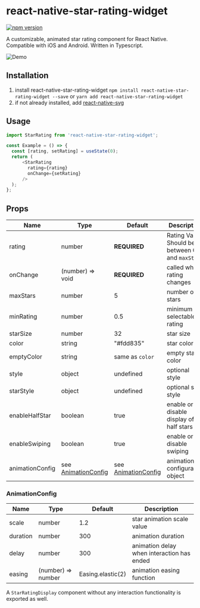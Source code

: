 # react-native-star-rating-widget

[![npm version](https://badge.fury.io/js/react-native-star-rating-widget.svg)](https://badge.fury.io/js/react-native-star-rating-widget)

A customizable, animated star rating component for React Native. Compatible with iOS and Android. Written in Typescript.

![Demo](https://github.com/benediktviebahn/react-native-star-rating-widget/raw/master/media/demo.gif)

## Installation
1. install react-native-star-rating-widget
`npm install react-native-star-rating-widget --save` or `yarn add react-native-star-rating-widget`
2. if not already installed, add [react-native-svg](https://github.com/react-native-community/react-native-svg)

## Usage
```js
import StarRating from 'react-native-star-rating-widget';

const Example = () => {
  const [rating, setRating] = useState(0);
  return (
      <StarRating
        rating={rating}
        onChange={setRating}
      />
  );
};
```

## Props
| Name            | Type                                    | Default          | Description                                           |
| --------------- | --------------------------------------- | ---------------- | ----------------------------------------------------- |
| rating          | number                                  | **REQUIRED**     | Rating Value. Should be between 0 and `maxStars`      |
| onChange        | (number) => void                        | **REQUIRED**     | called when rating changes                            |
| maxStars        | number                                  | 5                | number of stars                                       |
| minRating       | number                                  | 0.5              | minimum selectable rating                             |
| starSize        | number                                  | 32               | star size                                             |
| color           | string                                  | "#fdd835"        | star color                                            |
| emptyColor      | string                                  | same as `color`  | empty star color                                      |
| style           | object                                  | undefined        | optional style                                        |
| starStyle       | object                                  | undefined        | optional star style                                   |
| enableHalfStar  | boolean                                 | true             | enable or disable display of half stars               |
| enableSwiping   | boolean                                 | true             | enable or disable swiping                             |
| animationConfig | see [AnimationConfig](#animationConfig) | see [AnimationConfig](#animationConfig) | animation configuration object |

### AnimationConfig
| Name     | Type               | Default           | Description                                |
| -------- | ------------------ | ----------------- | ------------------------------------------ |
| scale    | number             | 1.2               | star animation scale value                 |
| duration | number             | 300               | animation duration                         |
| delay    | number             | 300               | animation delay when interaction has ended |
| easing   | (number) => number | Easing.elastic(2) | animation easing function                  |

A `StarRatingDisplay` component without any interaction functionality is exported as well.